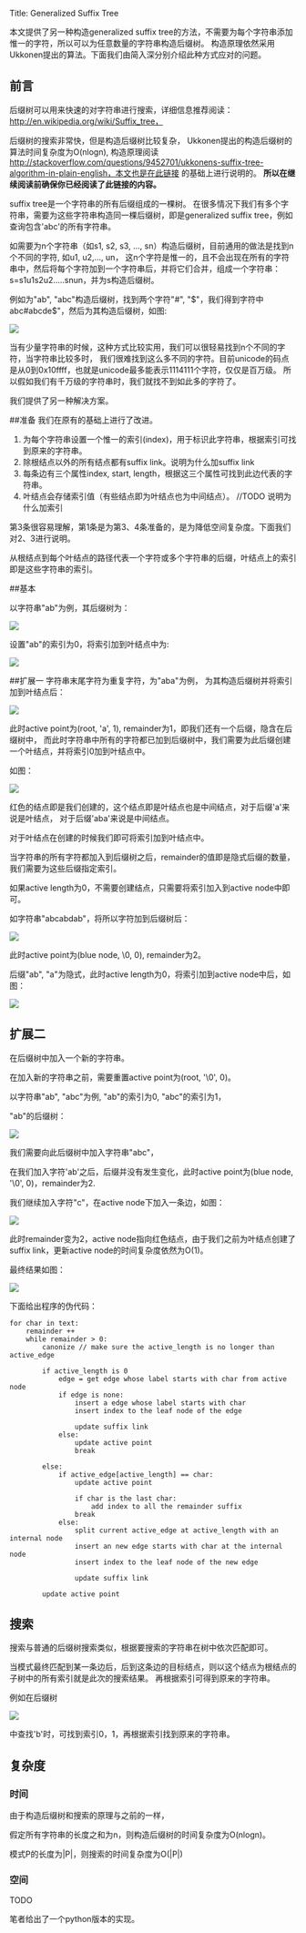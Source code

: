 Title: Generalized Suffix Tree


本文提供了另一种构造generalized suffix tree的方法，不需要为每个字符串添加惟一的字符，所以可以为任意数量的字符串构造后缀树。
构造原理依然采用Ukkonen提出的算法。下面我们由简入深分别介绍此种方式应对的问题。

## 前言
后缀树可以用来快速的对字符串进行搜索，详细信息推荐阅读：http://en.wikipedia.org/wiki/Suffix_tree，

后缀树的搜索非常快，但是构造后缀树比较复杂， Ukkonen提出的构造后缀树的算法时间复杂度为O(nlogn), 构造原理阅读
http://stackoverflow.com/questions/9452701/ukkonens-suffix-tree-algorithm-in-plain-english，本文也是在此链接
的基础上进行说明的。 **所以在继续阅读前确保你已经阅读了此链接的内容。**

suffix tree是一个字符串的所有后缀组成的一棵树。
在很多情况下我们有多个字符串，需要为这些字符串构造同一棵后缀树，即是generalized suffix tree，例如查询包含'abc'的所有字符串。

如需要为n个字符串（如s1, s2, s3, ..., sn）构造后缀树，目前通用的做法是找到n个不同的字符, 如u1, u2,..., un，
这n个字符是惟一的，且不会出现在所有的字符串中，然后将每个字符加到一个字符串后，并将它们合并，组成一个字符串：
s=s1u1s2u2.....snun，并为s构造后缀树。

例如为"ab", "abc"构造后缀树，找到两个字符"#", "$"，我们得到字符中abc#abcde$"，然后为其构造后缀树，如图:

![](images/suffix_tree/ab_abc.png)

当有少量字符串的时候，这种方式比较实用，我们可以很轻易找到n个不同的字符，当字符串比较多时，
我们很难找到这么多不同的字符。目前unicode的码点是从0到0x10ffff，也就是unicode最多能表示1114111个字符，仅仅是百万级。
所以假如我们有千万级的字符串时，我们就找不到如此多的字符了。

我们提供了另一种解决方案。

##准备
我们在原有的基础上进行了改进。

1. 为每个字符串设置一个惟一的索引(index)，用于标识此字符串，根据索引可找到原来的字符串。
2. 除根结点以外的所有结点都有suffix link。说明为什么加suffix link
3. 每条边有三个属性index, start, length，根据这三个属性可找到此边代表的字符串。
4. 叶结点会存储索引值（有些结点即为叶结点也为中间结点）。 //TODO 说明为什么加索引

第3条很容易理解，第1条是为第3、4条准备的，是为降低空间复杂度。下面我们对2、3进行说明。

从根结点到每个叶结点的路径代表一个字符或多个字符串的后缀，叶结点上的索引即是这些字符串的索引。

##基本

以字符串"ab"为例，其后缀树为：

![](/images/suffix_tree/ab.png)

设置"ab"的索引为0，将索引加到叶结点中为:

![](/images/suffix_tree/ab_index.png)

##扩展一
字符串末尾字符为重复字符，为"aba"为例，
为其构造后缀树并将索引加到叶结点后：

![](/images/suffix_tree/aba_index_1.png)

此时active point为(root, 'a', 1), remainder为1，即我们还有一个后缀，隐含在后缀树中，
而此时字符串中所有的字符都已加到后缀树中，我们需要为此后缀创建一个叶结点，并将索引0加到叶结点中。

如图：

![](/images/suffix_tree/aba_index_2.png)

红色的结点即是我们创建的，这个结点即是叶结点也是中间结点，对于后缀'a'来说是叶结点，
对于后缀'aba'来说是中间结点。

对于叶结点在创建的时候我们即可将索引加到叶结点中。

当字符串的所有字符都加入到后缀树之后，remainder的值即是隐式后缀的数量，我们需要为这些后缀指定索引。

如果active length为0，不需要创建结点，只需要将索引加入到active node中即可。

如字符串"abcabdab"，将所以字符加到后缀树后：

![](/images/suffix_tree/abcabdab_index_1.png)

此时active point为(blue node, \0, 0), remainder为2。

后缀"ab", "a"为隐式，此时active length为0，将索引加到active node中后，如图：

![](/images/suffix_tree/abcabdab_index_2.png)


## 扩展二
在后缀树中加入一个新的字符串。

在加入新的字符串之前，需要重置active point为(root, '\0', 0)。

以字符串"ab", "abc"为例, "ab"的索引为0, "abc"的索引为1，

"ab"的后缀树：

![](/images/suffix_tree/ab_index_1.png)

我们需要向此后缀树中加入字符串"abc"，

在我们加入字符'ab'之后，后缀并没有发生变化，此时active point为(blue node, '\0', 0)，remainder为2.

我们继续加入字符"c"，在active node下加入一条边，如图：

![](/images/suffix_tree/ab_abc_index_1.png)

此时remainder变为2，active node指向红色结点，由于我们之前为叶结点创建了suffix link，更新active node的时间复杂度依然为O(1)。

最终结果如图：

![](/images/suffix_tree/ab_abc_index_2.png)


下面给出程序的伪代码：

    for char in text:
        remainder ++
        while remainder > 0:
            canonize // make sure the active_length is no longer than active_edge

            if active_length is 0
                edge = get edge whose label starts with char from active node
                if edge is none:
                    insert a edge whose label starts with char
                    insert index to the leaf node of the edge

                    update suffix link
                else:
                    update active point
                    break

            else:
                if active_edge[active_length] == char:
                    update active point

                    if char is the last char:
                        add index to all the remainder suffix
                    break
                else:
                    split current active_edge at active_length with an internal node
                    insert an new edge starts with char at the internal node
                    insert index to the leaf node of the new edge

                    update suffix link

            update active point

## 搜索

搜索与普通的后缀树搜索类似，根据要搜索的字符串在树中依次匹配即可。

当模式最终匹配到某一条边后，后到这条边的目标结点，则以这个结点为根结点的子树中的所有索引就是此次的搜索结果。
再根据索引可得到原来的字符串。

例如在后缀树

![](/images/suffix_tree/ab_abc_index_2.png)

中查找'b'时，可找到索引0，1，再根据索引找到原来的字符串。

## 复杂度

### 时间
由于构造后缀树和搜索的原理与之前的一样，

假定所有字符串的长度之和为n，则构造后缀树的时间复杂度为O(nlogn)。

模式P的长度为|P|，则搜索的时间复杂度为O(|P|)

### 空间
TODO


笔者给出了一个python版本的实现。
